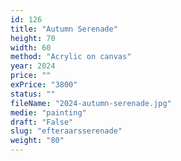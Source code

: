 ```yaml
---
id: 126
title: "Autumn Serenade"
height: 70
width: 60
method: "Acrylic on canvas"
year: 2024
price: ""
exPrice: "3800"
status: ""
fileName: "2024-autumn-serenade.jpg"
medie: "painting"
draft: "False"
slug: "efteraarsserenade"
weight: "80"
---
```

